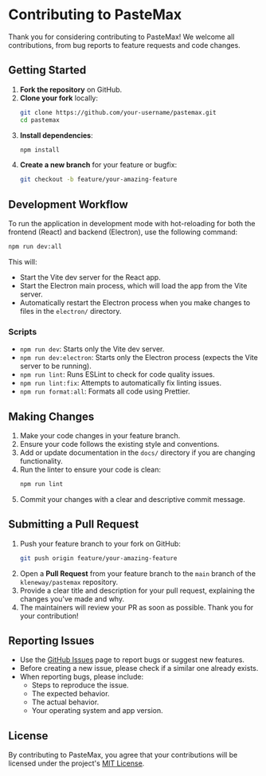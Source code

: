 # Contributing to PasteMax

Thank you for considering contributing to PasteMax! We welcome all contributions, from bug reports to feature requests and code changes.

## Getting Started

1.  **Fork the repository** on GitHub.
2.  **Clone your fork** locally:
    ```bash
    git clone https://github.com/your-username/pastemax.git
    cd pastemax
    ```
3.  **Install dependencies**:
    ```bash
    npm install
    ```
4.  **Create a new branch** for your feature or bugfix:
    ```bash
    git checkout -b feature/your-amazing-feature
    ```

## Development Workflow

To run the application in development mode with hot-reloading for both the frontend (React) and backend (Electron), use the following command:

```bash
npm run dev:all
```

This will:
- Start the Vite dev server for the React app.
- Start the Electron main process, which will load the app from the Vite server.
- Automatically restart the Electron process when you make changes to files in the `electron/` directory.

### Scripts

- `npm run dev`: Starts only the Vite dev server.
- `npm run dev:electron`: Starts only the Electron process (expects the Vite server to be running).
- `npm run lint`: Runs ESLint to check for code quality issues.
- `npm run lint:fix`: Attempts to automatically fix linting issues.
- `npm run format:all`: Formats all code using Prettier.

## Making Changes

1.  Make your code changes in your feature branch.
2.  Ensure your code follows the existing style and conventions.
3.  Add or update documentation in the `docs/` directory if you are changing functionality.
4.  Run the linter to ensure your code is clean:
    ```bash
    npm run lint
    ```
5.  Commit your changes with a clear and descriptive commit message.

## Submitting a Pull Request

1.  Push your feature branch to your fork on GitHub:
    ```bash
    git push origin feature/your-amazing-feature
    ```
2.  Open a **Pull Request** from your feature branch to the `main` branch of the `kleneway/pastemax` repository.
3.  Provide a clear title and description for your pull request, explaining the changes you've made and why.
4.  The maintainers will review your PR as soon as possible. Thank you for your contribution!

## Reporting Issues

- Use the [GitHub Issues](https://github.com/kleneway/pastemax/issues) page to report bugs or suggest new features.
- Before creating a new issue, please check if a similar one already exists.
- When reporting bugs, please include:
  - Steps to reproduce the issue.
  - The expected behavior.
  - The actual behavior.
  - Your operating system and app version.

## License

By contributing to PasteMax, you agree that your contributions will be licensed under the project's [MIT License](LICENSE).
